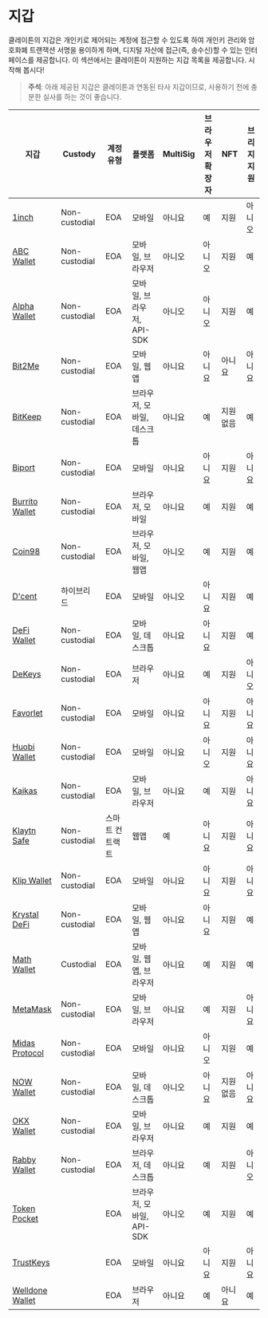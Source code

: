 # 지갑

클레이튼의 지갑은 개인키로 제어되는 계정에 접근할 수 있도록 하여 개인키 관리와 암호화폐 트랜잭션 서명을 용이하게 하며, 디지털 자산에 접근(즉, 송수신)할 수 있는 인터페이스를 제공합니다. 이 섹션에서는 클레이튼이 지원하는 지갑 목록을 제공합니다. 시작해 봅시다!

> **주석**: 아래 제공된 지갑은 클레이튼과 연동된 타사 지갑이므로, 사용하기 전에 충분한 실사를 하는 것이 좋습니다.

| 지갑                                                 | Custody       | 계정 유형    | 플랫폼                | MultiSig | 브라우저 확장자 | NFT   | 브리지 지원 |
| -------------------------------------------------- | ------------- | -------- | ------------------ | -------- | -------- | ----- | ------ |
| [1inch](https://1inch.io/wallet/)                  | Non-custodial | EOA      | 모바일                | 아니요      | 예        | 지원    | 아니오    |
| [ABC Wallet](https://myabcwallet.io/en/)           | Non-custodial | EOA      | 모바일, 브라우저          | 아니오      | 아니오      | 지원    | 예      |
| [Alpha Wallet](https://alphawallet.com/)           | Non-custodial | EOA      | 모바일, 브라우저, API-SDK | 아니오      | 아니오      | 지원    | 예      |
| [Bit2Me](https://bit2me.com/suite/wallet-klaytn)   | Non-custodial | EOA      | 모바일, 웹 앱           | 아니요      | 아니요      | 아니요   | 아니요    |
| [BitKeep](https://bitkeep.com/)                    | Non-custodial | EOA      | 브라우저, 모바일, 데스크톱    | 아니요      | 예        | 지원 없음 | 예      |
| [Biport](https://biport.io/#/)                     | Non-custodial | EOA      | 모바일                | 아니요      | 아니요      | 지원    | 아니요    |
| [Burrito Wallet](https://www.burritowallet.com/en) | Non-custodial | EOA      | 브라우저, 모바일          | 아니요      | 예        | 지원    | 예      |
| [Coin98](https://coin98.com/)                      | Non-custodial | EOA      | 브라우저, 모바일, 웹앱      | 아니오      | 예        | 지원    | 예      |
| [D'cent](https://dcentwallet.com/)                 | 하이브리드         | EOA      | 모바일                | 아니오      | 아니요      | 지원    | 예      |
| [DeFi Wallet](https://crypto.com/defi-wallet)      | Non-custodial | EOA      | 모바일, 데스크톱          | 아니요      | 아니요      | 지원    | 예      |
| [DeKeys](https://www.atomrigs.io/)                 | Non-custodial | EOA      | 브라우저               | 아니요      | 예        | 지원    | 아니오    |
| [Favorlet](https://favorlet.io/)                   | Non-custodial | EOA      | 모바일                | 아니요      | 아니요      | 지원    | 아니요    |
| [Huobi Wallet](https://www.itoken.com/en)          | Non-custodial | EOA      | 모바일                | 아니요      | 아니오      | 지원    | 아니요    |
| [Kaikas](https://app.kaikas.io/)                   | Non-custodial | EOA      | 모바일, 브라우저          | 아니요      | 예        | 지원    | 아니요    |
| [Klaytn Safe](https://safe.klaytn.foundation/)     | Non-custodial | 스마트 컨트랙트 | 웹앱                 | 예        | 아니요      | 지원    | 아니요    |
| [Klip Wallet](https://klipwallet.com/)             | Non-custodial | EOA      | 모바일                | 아니요      | 아니요      | 지원    | 아니요    |
| [Krystal DeFi](https://krystal.app/)               | Non-custodial | EOA      | 모바일, 웹 앱           | 아니요      | 아니요      | 지원    | 예      |
| [Math Wallet](https://mathwallet.org/en-us/)       | Custodial     | EOA      | 모바일, 웹 앱, 브라우저     | 아니요      | 예        | 지원    | 예      |
| [MetaMask](https://metamask.io/)                   | Non-custodial | EOA      | 모바일, 브라우저          | 아니요      | 예        | 지원    | 아니요    |
| [Midas Protocol](https://midasprotocol.io/)        | Non-custodial | EOA      | 모바일                | 아니요      | 아니오      | 지원    | 예      |
| [NOW Wallet](https://walletnow.app/)               | Non-custodial | EOA      | 모바일, 데스크톱          | 아니오      | 아니요      | 지원 없음 | 아니요    |
| [OKX Wallet](https://www.okx.com/web3)             | Non-custodial | EOA      | 모바일, 브라우저          | 아니요      | 예        | 지원    | 예      |
| [Rabby Wallet](https://rabby.io/)                  | Non-custodial | EOA      | 브라우저, 데스크톱         | 아니요      | 예        | 지원    | 아니오    |
| [Token Pocket](https://www.tokenpocket.pro/en)     |               | EOA      | 브라우저, 모바일, API-SDK | 아니오      | 예        | 지원    | 예      |
| [TrustKeys](https://trustkeys.network/)            |               | EOA      | 모바일                | 아니요      | 아니요      | 지원    | 아니요    |
| [Welldone Wallet](https://welldonestudio.io/)      |               | EOA      | 브라우저               | 아니요      | 예        | 아니요   | 예      |
